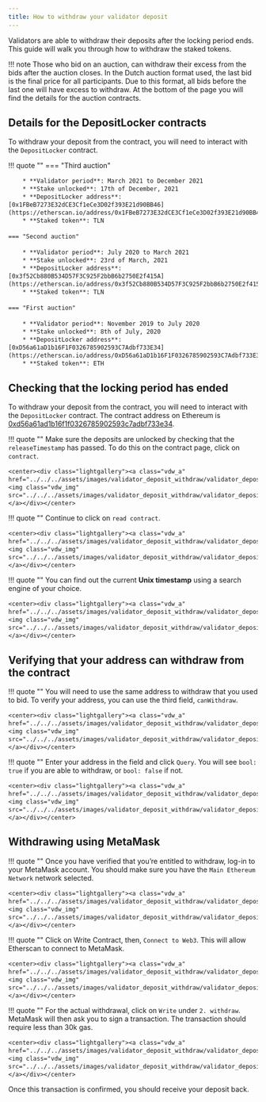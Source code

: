 ```yaml
---
title: How to withdraw your validator deposit
---
```

Validators are able to withdraw their deposits after the locking period ends. This guide will walk you through how to withdraw the staked tokens.

!!! note
    Those who bid on an auction, can withdraw their excess from the bids after the auction closes. In the Dutch auction format used, the last bid is the final price for all participants. Due to this format, all bids before the last one will have excess to withdraw. At the bottom of the page you will find the details for the auction contracts.

## Details for the DepositLocker contracts

To withdraw your deposit from the contract, you will need to interact with the `DepositLocker` contract.


!!! quote ""
    === "Third auction"

        * **Validator period**: March 2021 to December 2021
        * **Stake unlocked**: 17th of December, 2021
        * **DepositLocker address**: [0x1FBeB7273E32dCE3Cf1eCe3D02f393E21d90BB46](https://etherscan.io/address/0x1FBeB7273E32dCE3Cf1eCe3D02f393E21d90BB46)
        * **Staked token**: TLN

    === "Second auction"

        * **Validator period**: July 2020 to March 2021
        * **Stake unlocked**: 23rd of March, 2021
        * **DepositLocker address**: [0x3f52Cb880B534D57F3C925F2bbB6b2750E2f415A](https://etherscan.io/address/0x3f52Cb880B534D57F3C925F2bbB6b2750E2f415A)
        * **Staked token**: TLN

    === "First auction"

        * **Validator period**: November 2019 to July 2020
        * **Stake unlocked**: 8th of July, 2020
        * **DepositLocker address**: [0xD56a61aD1b16F1F0326785902593C7Adbf733E34](https://etherscan.io/address/0xD56a61aD1b16F1F0326785902593C7Adbf733E34)
        * **Staked token**: ETH

## Checking that the locking period has ended
To withdraw your deposit from the contract, you will need to interact with the `DepositLocker` contract. The contract address on Ethereum is [0xd56a61ad1b16f1f0326785902593c7adbf733e34](https://etherscan.io/address/0xd56a61ad1b16f1f0326785902593c7adbf733e34).

!!! quote ""
    Make sure the deposits are unlocked by checking that the `releaseTimestamp` has passed. To do this on the contract page, click on `contract`.

    <center><div class="lightgallery"><a class="vdw_a" href="../../../assets/images/validator_deposit_withdraw/validator_deposit01.png"><img class="vdw_img" src="../../../assets/images/validator_deposit_withdraw/validator_deposit01.png"></a></div></center>

!!! quote ""
    Continue to click on `read contract`.

    <center><div class="lightgallery"><a class="vdw_a" href="../../../assets/images/validator_deposit_withdraw/validator_deposit02.png"><img class="vdw_img" src="../../../assets/images/validator_deposit_withdraw/validator_deposit02.png"></a></div></center>

!!! quote ""
    You can find out the current **Unix timestamp** using a search engine of your choice.

    <center><div class="lightgallery"><a class="vdw_a" href="../../../assets/images/validator_deposit_withdraw/validator_deposit03.png"><img class="vdw_img" src="../../../assets/images/validator_deposit_withdraw/validator_deposit03.png"></a></div></center>

## Verifying that your address can withdraw from the contract

!!! quote ""
    You will need to use the same address to withdraw that you used to bid.
    To verify your address, you can use the third field, `canWithdraw`.

    <center><div class="lightgallery"><a class="vdw_a" href="../../../assets/images/validator_deposit_withdraw/validator_deposit04.png"><img class="vdw_img" src="../../../assets/images/validator_deposit_withdraw/validator_deposit04.png"></a></div></center>

!!! quote ""
    Enter your address in the field and click `Query`. You will see `bool: true` if you are able to withdraw, or `bool: false` if not.

    <center><div class="lightgallery"><a class="vdw_a" href="../../../assets/images/validator_deposit_withdraw/validator_deposit05.png"><img class="vdw_img" src="../../../assets/images/validator_deposit_withdraw/validator_deposit05.png"></a></div></center>

## Withdrawing using MetaMask

!!! quote ""
    Once you have verified that you’re entitled to withdraw, log-in to your MetaMask account. You should make sure you have the `Main Ethereum Network` network selected.

    <center><div class="lightgallery"><a class="vdw_a" href="../../../assets/images/validator_deposit_withdraw/validator_deposit06.png"><img class="vdw_img" src="../../../assets/images/validator_deposit_withdraw/validator_deposit06.png"></a></div></center>

!!! quote ""
    Click on Write Contract, then, `Connect to Web3`. This will allow Etherscan to connect to MetaMask.

    <center><div class="lightgallery"><a class="vdw_a" href="../../../assets/images/validator_deposit_withdraw/validator_deposit07.png"><img class="vdw_img" src="../../../assets/images/validator_deposit_withdraw/validator_deposit07.png"></a></div></center>

!!! quote ""
    For the actual withdrawal, click on `Write` under `2. withdraw`. MetaMask will then ask you to sign a transaction. The transaction should require less than 30k gas.

    <center><div class="lightgallery"><a class="vdw_a" href="../../../assets/images/validator_deposit_withdraw/validator_deposit08.png"><img class="vdw_img" src="../../../assets/images/validator_deposit_withdraw/validator_deposit08.png"></a></div></center>

Once this transaction is confirmed, you should receive your deposit back.

